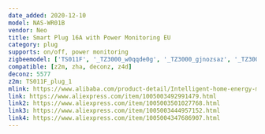 ```yaml
---
date_added: 2020-12-10
model: NAS-WR01B
vendor: Neo
title: Smart Plug 16A with Power Monitoring EU
category: plug
supports: on/off, power monitoring
zigbeemodel: ['TS011F', '_TZ3000_w0qqde0g', '_TZ3000_gjnozsaz', '_TZ3000_zloso4jk', '_TZ3000_fgwhjm9j']
compatible: [z2m, zha, deconz, z4d]
deconz: 5577
z2m: TS011F_plug_1
mlink: https://www.alibaba.com/product-detail/Intelligent-home-energy-monitoring-220V-16A_60536374711.html
link: https://www.aliexpress.com/item/1005003492991479.html
link2: https://www.aliexpress.com/item/1005003501027768.html
link3: https://www.aliexpress.com/item/1005003444957152.html
link4: https://www.aliexpress.com/item/1005004347686907.html
---
```

